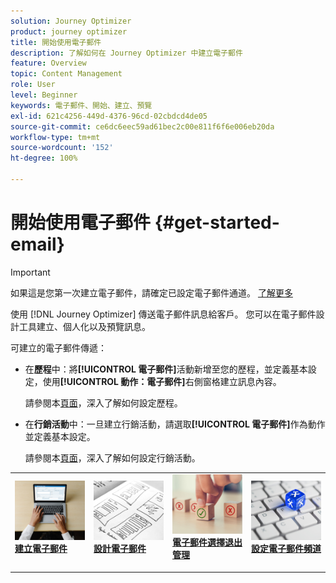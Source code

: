 ```yaml
---
solution: Journey Optimizer
product: journey optimizer
title: 開始使用電子郵件
description: 了解如何在 Journey Optimizer 中建立電子郵件
feature: Overview
topic: Content Management
role: User
level: Beginner
keywords: 電子郵件、開始、建立、預覽
exl-id: 621c4256-449d-4376-96cd-02cbdcd4de05
source-git-commit: ce6dc6eec59ad61bec2c00e811f6f6e006eb20da
workflow-type: tm+mt
source-wordcount: '152'
ht-degree: 100%

---
```


# 開始使用電子郵件 {#get-started-email}

>[!IMPORTANT]
>
>如果這是您第一次建立電子郵件，請確定已設定電子郵件通道。 [了解更多](email-settings.md)

使用 [!DNL Journey Optimizer] 傳送電子郵件訊息給客戶。 您可以在電子郵件設計工具建立、個人化以及預覽訊息。

可建立的電子郵件傳遞：

* 在&#x200B;**歷程**&#x200B;中：將&#x200B;**[!UICONTROL 電子郵件]**&#x200B;活動新增至您的歷程，並定義基本設定，使用&#x200B;**[!UICONTROL 動作：電子郵件]**&#x200B;右側窗格建立訊息內容。

   請參閱本[頁面](../building-journeys/journey-gs.md)，深入了解如何設定歷程。

* 在&#x200B;**行銷活動**&#x200B;中：一旦建立行銷活動，請選取&#x200B;**[!UICONTROL 電子郵件]**&#x200B;作為動作並定義基本設定。

   請參閱本[頁面](../campaigns/create-campaign.md#configure)，深入了解如何設定行銷活動。

<table style="table-layout:fixed"><tr style="border: 0;">
<td>
<a href="create-email.md">
<img alt="銷售機會" src="../assets/do-not-localize/email-create.jpeg">
</a>
<div><a href="create-email.md"><strong>建立電子郵件</strong>
</div>
<p>
</td>
<td>
<a href="get-started-email-design.md">
<img alt="不頻繁" src="../assets/do-not-localize/email-design.jpg">
</a>
<div>
<a href="get-started-email-design.md"><strong>設計電子郵件</strong></a>
</div>
<p></td>
<td>
<a href="email-opt-out.md">
<img alt="驗證" src="../assets/do-not-localize/email-opt-out.jpg">
</a>
<div>
<a href="email-opt-out.md"><strong>電子郵件選擇退出管理</strong></a>
</div>
<p>
</td>
<td>
<a href="email-settings.md">
<img alt="驗證" src="../assets/do-not-localize/email-config.jpg">
</a>
<div>
<a href="email-settings.md"><strong>設定電子郵件頻道</strong></a>
</div>
<p>
</td>
</tr></table>
